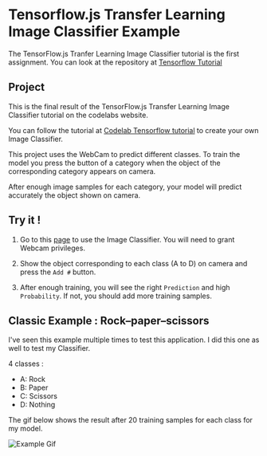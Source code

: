# Tensorflow.js Transfer Learning Image Classifier Example

The TensorFlow.js Tranfer Learning Image Classifier tutorial is the first assignment. You can look at the repository at [Tensorflow Tutorial](https://github.com/cydessole/TensorFlow.js-Transfer-Learning-Image-Classifier)

## Project

This is the final result of the TensorFlow.js Transfer Learning Image Classifier tutorial on the codelabs website.

You can follow the tutorial at [Codelab Tensorflow tutorial](https://codelabs.developers.google.com/codelabs/tensorflowjs-teachablemachine-codelab/) to create your own Image Classifier.

This project uses the WebCam to predict different classes.
To train the model you press the button of a category when the object of the corresponding category appears on camera.

After enough image samples for each category, your model will predict accurately the object shown on camera.

## Try it !

1. Go to this [page](https://cydessole.github.io/TensorFlow.js-Transfer-Learning-Image-Classifier/) to use the Image Classifier. You will need to grant Webcam privileges.

2. Show the object corresponding to each class (A to D) on camera and press the `Add #` button.

3. After enough training, you will see the right `Prediction` and high `Probability`. If not, you should add more training samples.

## Classic Example : Rock–paper–scissors

I've seen this example multiple times to test this application.
I did this one as well to test my Classifier.

4 classes :
  - A: Rock
  - B: Paper
  - C: Scissors
  - D: Nothing

The gif below shows the result after 20 training samples for each class for my model.

![Example Gif](ExampleGif.gif)
